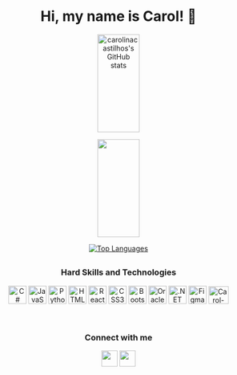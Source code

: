 <h1 align="center"> Hi, my name is Carol! 👋 </h1>

<div align="center">  
<a href="http://www.github.com/carolinacastilhos"><img src="https://github-readme-stats.vercel.app/api?username=carolinacastilhos&show_icons=true&hide=&count_private=true&hide_rank=true&title_color=ec4899&text_color=ffffff&icon_color=ffffff&bg_color=000000&hide_border=true&show_icons=true" alt="carolinacastilhos's GitHub stats" width="41%" height="195px"/></a>

<a href="http://www.github.com/carolinacastilhos"><img src="https://github-readme-streak-stats.herokuapp.com/?user=carolinacastilhos&stroke=ffffff&background=000000&ring=ec4899&fire=ec4899&currStreakNum=ffffff&currStreakLabel=ec4899&sideNums=ffffff&sideLabels=ffffff&dates=ffffff&hide_border=true" width="41%" height="195px"/></a>

<a href="https://github.com/carolinacastilhos"><img src="https://github-readme-stats.vercel.app/api/top-langs/?username=carolinacastilhos&langs_count=10&title_color=ec4899&text_color=ffffff&icon_color=ffffff&bg_color=000000&hide_border=true&locale=en&custom_title=Top%20%Languages" alt="Top Languages" /></a>
</div>

##  
 
<div align="center"> 
<h3> Hard Skills and Technologies </h3>
<p align="center">
<a href="https://docs.microsoft.com/en-us/dotnet/csharp/" target="_blank" rel="noreferrer"><img src="https://raw.githubusercontent.com/danielcranney/readme-generator/main/public/icons/skills/csharp-colored.svg" width="36" height="36" alt="C#" /></a>
<a href="https://developer.mozilla.org/en-US/docs/Web/JavaScript" target="_blank" rel="noreferrer"><img src="https://raw.githubusercontent.com/danielcranney/readme-generator/main/public/icons/skills/javascript-colored.svg" width="36" height="36" alt="JavaScript" /></a>
<a href="https://www.python.org/" target="_blank" rel="noreferrer"><img src="https://raw.githubusercontent.com/danielcranney/readme-generator/main/public/icons/skills/python-colored.svg" width="36" height="36" alt="Python" /></a>
<a href="https://developer.mozilla.org/en-US/docs/Glossary/HTML5" target="_blank" rel="noreferrer"><img src="https://raw.githubusercontent.com/danielcranney/readme-generator/main/public/icons/skills/html5-colored.svg" width="36" height="36" alt="HTML5" /></a>
<a href="https://reactjs.org/" target="_blank" rel="noreferrer"><img src="https://raw.githubusercontent.com/danielcranney/readme-generator/main/public/icons/skills/react-colored.svg" width="36" height="36" alt="React" /></a>
<a href="https://www.w3.org/TR/CSS/#css" target="_blank" rel="noreferrer"><img src="https://raw.githubusercontent.com/danielcranney/readme-generator/main/public/icons/skills/css3-colored.svg" width="36" height="36" alt="CSS3" /></a>
<a href="https://getbootstrap.com/" target="_blank" rel="noreferrer"><img src="https://raw.githubusercontent.com/danielcranney/readme-generator/main/public/icons/skills/bootstrap-colored.svg" width="36" height="36" alt="Bootstrap" /></a>
<a href="https://www.oracle.com/uk/index.html" target="_blank" rel="noreferrer"><img src="https://raw.githubusercontent.com/danielcranney/readme-generator/main/public/icons/skills/oracle-colored.svg" width="36" height="36" alt="Oracle" /></a>
<a href="https://dotnet.microsoft.com/en-us/" target="_blank" rel="noreferrer"><img src="https://raw.githubusercontent.com/danielcranney/readme-generator/main/public/icons/skills/dot-net-colored.svg" width="36" height="36" alt=".NET" /></a>
<a href="https://www.figma.com/" target="_blank" rel="noreferrer"><img src="https://raw.githubusercontent.com/danielcranney/readme-generator/main/public/icons/skills/figma-colored.svg" width="36" height="36" alt="Figma" /></a>
<a href="https://cdn.jsdelivr.net/gh/devicons/devicon/icons/visualstudio/visualstudio-plain.svg" target="_blank" rel="noreferrer"><img alt="Carol-VS" height="35" width="40" src="https://cdn.jsdelivr.net/gh/devicons/devicon/icons/visualstudio/visualstudio-plain.svg"></a>
</p>
<br>
<div align="center"> 
<h3> Connect with me </h3>
<a href="https://www.linkedin.com/in/carolina-castilhos-da-silva/" target="_blank" rel="noreferrer"><img src="https://raw.githubusercontent.com/danielcranney/readme-generator/main/public/icons/socials/linkedin.svg" width="32" height="32" /></a> <a href="https://www.twitter.com/carotilhos" target="_blank" rel="noreferrer"><img src="https://raw.githubusercontent.com/danielcranney/readme-generator/main/public/icons/socials/twitter.svg" width="32" height="32" /></a>
</div>
